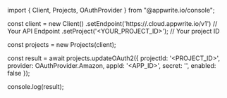 import { Client, Projects, OAuthProvider } from "@appwrite.io/console";

const client = new Client()
    .setEndpoint('https://<REGION>.cloud.appwrite.io/v1') // Your API Endpoint
    .setProject('<YOUR_PROJECT_ID>'); // Your project ID

const projects = new Projects(client);

const result = await projects.updateOAuth2({
    projectId: '<PROJECT_ID>',
    provider: OAuthProvider.Amazon,
    appId: '<APP_ID>',
    secret: '<SECRET>',
    enabled: false
});

console.log(result);
